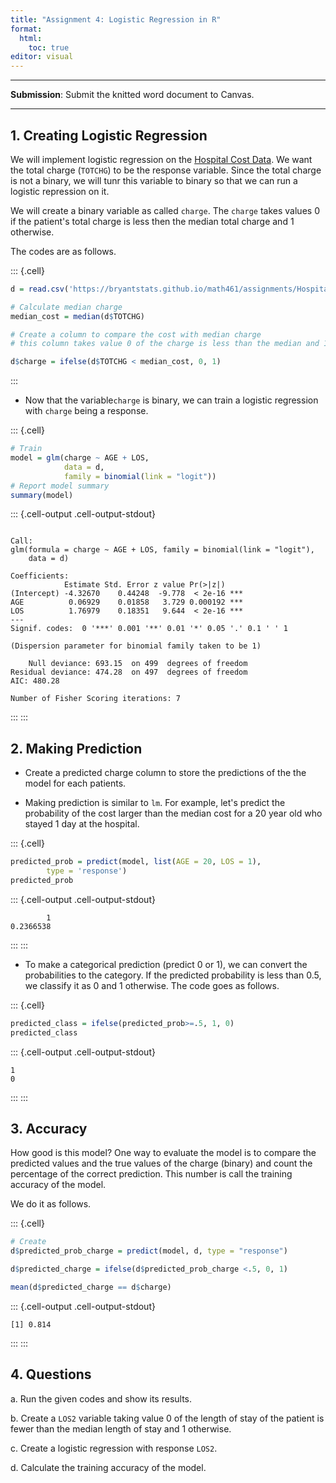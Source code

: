 ```yaml
---
title: "Assignment 4: Logistic Regression in R"
format: 
  html: 
    toc: true
editor: visual
---
```





------------------------------------------------------------------------

**Submission**: Submit the knitted word document to Canvas.  

------------------------------------------------------------------------

## 1. Creating Logistic Regression

We will implement logistic regression on the [Hospital Cost Data](https://bryantstats.github.io/math461/assignments/HospitalCosts.csv). We want the total charge (`TOTCHG`) to be the response variable. Since the total charge is not a binary, we will tunr this variable to binary so that we can run a logistic repression on it.  

We will create a binary variable as called `charge`.  The `charge` takes values 0 if the patient's total charge is less then the median total charge and 1 otherwise. 

The codes are as follows. 


::: {.cell}

```{.r .cell-code}
d = read.csv('https://bryantstats.github.io/math461/assignments/HospitalCosts.csv')

# Calculate median charge
median_cost = median(d$TOTCHG)

# Create a column to compare the cost with median charge
# this column takes value 0 of the charge is less than the median and 1 otherwise

d$charge = ifelse(d$TOTCHG < median_cost, 0, 1)
```
:::


-   Now that the variable`charge` is binary, we can train a logistic regression with `charge` being a response.


::: {.cell}

```{.r .cell-code}
# Train
model = glm(charge ~ AGE + LOS, 
            data = d,
            family = binomial(link = "logit"))
# Report model summary
summary(model)
```

::: {.cell-output .cell-output-stdout}

```

Call:
glm(formula = charge ~ AGE + LOS, family = binomial(link = "logit"), 
    data = d)

Coefficients:
            Estimate Std. Error z value Pr(>|z|)    
(Intercept) -4.32670    0.44248  -9.778  < 2e-16 ***
AGE          0.06929    0.01858   3.729 0.000192 ***
LOS          1.76979    0.18351   9.644  < 2e-16 ***
---
Signif. codes:  0 '***' 0.001 '**' 0.01 '*' 0.05 '.' 0.1 ' ' 1

(Dispersion parameter for binomial family taken to be 1)

    Null deviance: 693.15  on 499  degrees of freedom
Residual deviance: 474.28  on 497  degrees of freedom
AIC: 480.28

Number of Fisher Scoring iterations: 7
```


:::
:::


## 2. Making Prediction

- Create a predicted charge column to store the predictions of the the model for each patients. 

-   Making prediction is similar to `lm`. For example, let's predict the probability of the cost larger than the median cost for a 20 year old who stayed 1 day at the hospital. 


::: {.cell}

```{.r .cell-code}
predicted_prob = predict(model, list(AGE = 20, LOS = 1), 
        type = 'response')
predicted_prob
```

::: {.cell-output .cell-output-stdout}

```
        1 
0.2366538 
```


:::
:::


-   To make a categorical prediction (predict 0 or 1), we can convert the probabilities to the category. If the predicted probability is less than 0.5, we classify it as 0 and 1 otherwise. The code goes as follows.


::: {.cell}

```{.r .cell-code}
predicted_class = ifelse(predicted_prob>=.5, 1, 0)
predicted_class
```

::: {.cell-output .cell-output-stdout}

```
1 
0 
```


:::
:::


## 3. Accuracy

How good is this model? One way to evaluate the model is to compare the predicted values and the true values of the charge (binary) and count the percentage of the correct prediction. This number is call the training accuracy of the model. 

We do it as follows.


::: {.cell}

```{.r .cell-code}
# Create 
d$predicted_prob_charge = predict(model, d, type = "response")

d$predicted_charge = ifelse(d$predicted_prob_charge <.5, 0, 1)

mean(d$predicted_charge == d$charge)
```

::: {.cell-output .cell-output-stdout}

```
[1] 0.814
```


:::
:::


## 4. Questions

a. Run the given codes and show its results.

b. Create a `LOS2` variable taking value 0 of the length of stay of the patient is fewer than the median length of stay and 1 otherwise. 

c. Create a logistic regression with response `LOS2`.

d. Calculate the training accuracy of the model. 

